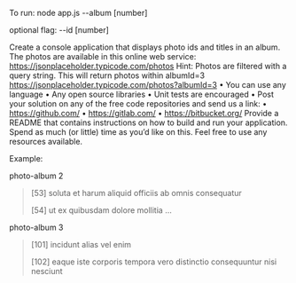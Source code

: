 To run: node app.js --album [number] 

optional flag: --id [number]





Create a console application that displays photo ids and titles in an album. The photos are available in this online web
service: https://jsonplaceholder.typicode.com/photos
Hint: Photos are filtered with a query string. This will return photos within albumId=3
https://jsonplaceholder.typicode.com/photos?albumId=3
• You can use any language
• Any open source libraries
• Unit tests are encouraged
• Post your solution on any of the free code repositories and send us a link:
• https://github.com/
• https://gitlab.com/
• https://bitbucket.org/
Provide a README that contains instructions on how to build and run your application.
Spend as much (or little) time as you’d like on this. Feel free to use any resources available.

Example:

photo-album 2


>[53] soluta et harum aliquid officiis ab omnis consequatur
>
>[54] ut ex quibusdam dolore mollitia
...

photo-album 3
>[101] incidunt alias vel enim
>
>[102] eaque iste corporis tempora vero distinctio consequuntur nisi nesciunt
